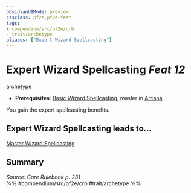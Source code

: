```yaml
---
obsidianUIMode: preview
cssclass: pf2e,pf2e-feat
tags:
- compendium/src/pf2e/crb
- trait/archetype
aliases: ["Expert Wizard Spellcasting"]
---
```

# Expert Wizard Spellcasting  *Feat 12*  
[archetype](../../rules/traits/archetype.md)  

- **Prerequisites**: [Basic Wizard Spellcasting](basic-wizard-spellcasting.md), master in [Arcana](../skills.md#Arcana)

You gain the expert spellcasting benefits.

## Expert Wizard Spellcasting leads to...

[Master Wizard Spellcasting](master-wizard-spellcasting.md)

## Summary

*Source: Core Rulebook p. 231*  
%% #compendium/src/pf2e/crb #trait/archetype %%